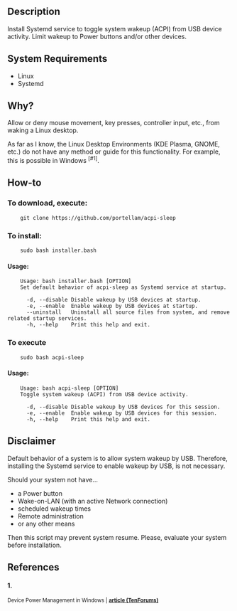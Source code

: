 ## Description
Install Systemd service to toggle system wakeup (ACPI) from USB device activity. Limit wakeup to Power buttons and/or other devices.

## System Requirements
* Linux
* Systemd

## Why?
Allow or deny mouse movement, key presses, controller input, etc., from waking a Linux desktop.

As far as I know, the Linux Desktop Environments (KDE Plasma, GNOME, etc.) do not have any method or guide for this functionality. For example, this is possible in Windows <sup>[#1]</sup>.

## How-to
### To download, execute:

        git clone https://github.com/portellam/acpi-sleep

### To install:

        sudo bash installer.bash

#### Usage:

        Usage: bash installer.bash [OPTION]
        Set default behavior of acpi-sleep as Systemd service at startup.

          -d, --disable Disable wakeup by USB devices at startup.
          -e, --enable  Enable wakeup by USB devices at startup.
          --uninstall   Uninstall all source files from system, and remove related startup services.
          -h, --help    Print this help and exit.

### To execute

        sudo bash acpi-sleep

#### Usage:

        Usage: bash acpi-sleep [OPTION]
        Toggle system wakeup (ACPI) from USB device activity.

          -d, --disable Disable wakeup by USB devices for this session.
          -e, --enable  Enable wakeup by USB devices for this session.
          -h, --help    Print this help and exit.

## Disclaimer
Default behavior of a system is to allow system wakeup by USB. Therefore, installing the Systemd service to enable wakeup by USB, is not necessary.

Should your system not have...
* a Power button
* Wake-on-LAN (with an active Network connection)
* scheduled wakeup times
* Remote administration
* or any other means

Then this script may prevent system resume. Please, evaluate your system before installation.

## References
#### 1.
<sub>Device Power Management in Windows | **[article (TenForums)](https://web.archive.org/web/20230603175452/https://www.tenforums.com/tutorials/63148-allow-prevent-devices-wake-computer-windows-10-a.html)**</sub>